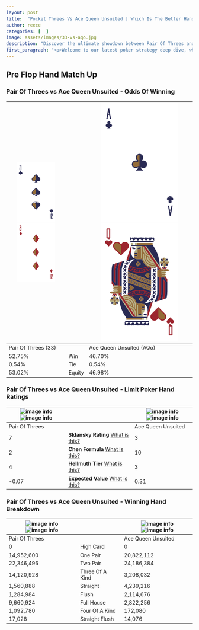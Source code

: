 ```yaml
---
layout: post
title:  "Pocket Threes Vs Ace Queen Unsuited | Which Is The Better Hand In Poker? A Complete Guide"
author: reece
categories: [  ]
image: assets/images/33-vs-aqo.jpg
description: "Discover the ultimate showdown between Pair Of Threes and Ace Queen Unsuited in poker! Uncover the odds, strategies, and scenarios where one hand triumphs over the other. Get ready to up your poker game with this thrilling analysis."
first_paragraph: "<p>Welcome to our latest poker strategy deep dive, where we're pitting two distinct hands against each other in a high-stakes showdown: Pair Of Threes vs Ace Queen Unsuited.</p><p>In the dynamic world of poker, every decision counts, and knowing which hand holds the upper hand is key to your success at the table.</p><p>In this article, we'll dissect these two hands, explore the scenarios where one dominates the other, and equip you with the knowledge to make strategic choices that can tip the odds in your favor.</p><p>Get ready to unravel the intriguing dynamics of these poker hands and elevate your game to new heights.</p>"
---
```




[comment]: # (sp0)

## Pre Flop Hand Match Up

<div class="table hand-ratings" markdown="1"> 



### Pair Of Threes vs Ace Queen Unsuited - Odds Of Winning


    
| ![image info](assets/images/hand1/3.png) ![image info](assets/images/hand1/3o.png) |  | ![image info](assets/images/hand2/A.png) ![image info](assets/images/hand2/qo.png) |
| -------- | -------- | -------- |
| Pair Of Threes (33) |  | Ace Queen Unsuited (AQo) |
| 52.75% | Win | 46.70% |
| 0.54% | Tie | 0.54% |
| 53.02% | Equity | 46.98% |




[comment]: # (sp1)



### Pair Of Threes vs Ace Queen Unsuited - Limit Poker Hand Ratings


    
| ![image info](https://www.riverpairs.com/assets/images/hand1/3.png) ![image info](https://www.riverpairs.com/assets/images/hand1/3o.png) |  | ![image info](https://www.riverpairs.com/assets/images/hand2/A.png) ![image info](https://www.riverpairs.com/assets/images/hand2/qo.png) |
| -------- | -------- | -------- |
| Pair Of Threes |  | Ace Queen Unsuited |
| 7 | **Sklansky Rating** [What is this?](/sklansky-rating-explained) | 3 |
| 2 | **Chen Formula** [What is this?](/chen-formula-explained) | 10 |
| 4 | **Hellmuth Tier** [What is this?](/Hellmuth-tier-explained) | 3 |
| -0.07 | **Expected Value** [What is this?](/expected-value-explained) | 0.31 |




[comment]: # (sp2)



### Pair Of Threes vs Ace Queen Unsuited - Winning Hand Breakdown


    
| ![image info](https://www.riverpairs.com/assets/images/hand1/3.png) ![image info](https://www.riverpairs.com/assets/images/hand1/3o.png) |  | ![image info](https://www.riverpairs.com/assets/images/hand2/A.png) ![image info](https://www.riverpairs.com/assets/images/hand2/qo.png) |
| -------- | -------- | -------- |
| Pair Of Threes |  | Ace Queen Unsuited |
| 0 | High Card | 0 |
| 14,952,600 | One Pair | 20,822,112 |
| 22,346,496 | Two Pair | 24,186,384 |
| 14,120,928 | Three Of A Kind | 3,208,032 |
| 1,560,888 | Straight | 4,239,216 |
| 1,284,984 | Flush | 2,114,676 |
| 9,660,924 | Full House | 2,822,256 |
| 1,092,780 | Four Of A Kind | 172,080 |
| 17,028 | Straight Flush | 14,076 |




[comment]: # (sp3)



</div>

[comment]: # (sp4)



[comment]: # (sp5)

